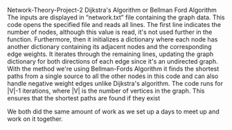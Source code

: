 Network-Theory-Project-2
 Dijkstra's Algorithm or Bellman Ford Algorithm
The inputs are displayed in “network.txt” file containing the graph data. This code opens the specified file and reads all lines. 
The first line indicates the number of nodes, although this value is read, it's not used further in the function. Furthermore, then it initializes a dictionary where each node has another dictionary containing its adjacent nodes and the corresponding edge weights. 
It iterates through the remaining lines, updating the graph dictionary for both directions of each edge since it's an undirected graph. 
With the method we're using Bellman-Fords Algorithm it finds the shortest paths from a single source to all the other nodes in this code and can also handle negative weight edges unlike Dijkstra's algorithm. 
The code runs for |V|-1 iterations, where |V| is the number of vertices in the graph. This ensures that the shortest paths are found if they exist

We both did the same amount of work as we set up a days to meet up and work on it together.